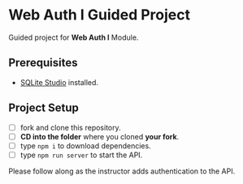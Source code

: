 # Web Auth I Guided Project

Guided project for **Web Auth I** Module.

## Prerequisites

-   [SQLite Studio](https://sqlitestudio.pl/index.rvt?act=download) installed.

## Project Setup

-   [ ] fork and clone this repository.
-   [ ] **CD into the folder** where you cloned **your fork**.
-   [ ] type `npm i` to download dependencies.
-   [ ] type `npm run server` to start the API.

Please follow along as the instructor adds authentication to the API.
